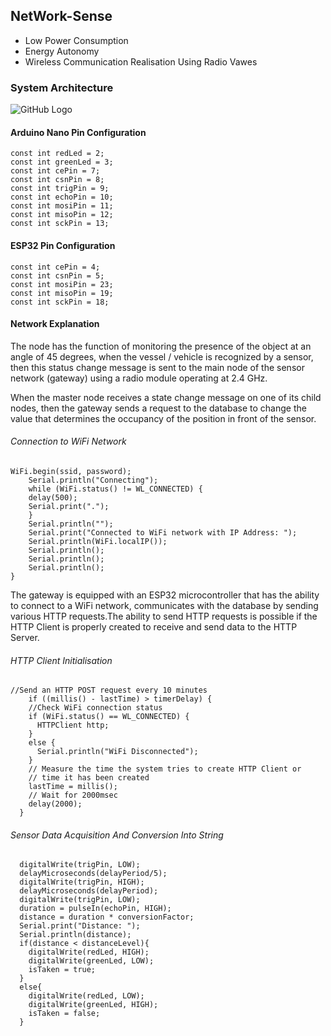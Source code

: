 ## NetWork-Sense

* Low Power Consumption
* Energy Autonomy
* Wireless Communication Realisation Using Radio Vawes

### System Architecture

![GitHub Logo](https://www.researchgate.net/profile/Harmanpreet_Singh11/publication/316965453/figure/fig7/AS:668884814266372@1536485975197/Architecture-of-WSN-5.jpg)

#### Arduino Nano Pin Configuration

```
const int redLed = 2;
const int greenLed = 3;
const int cePin = 7;
const int csnPin = 8;
const int trigPin = 9;
const int echoPin = 10;
const int mosiPin = 11;
const int misoPin = 12;
const int sckPin = 13;
```

#### ESP32 Pin Configuration


```
const int cePin = 4;
const int csnPin = 5;
const int mosiPin = 23;
const int misoPin = 19;
const int sckPin = 18;
```

#### Network Explanation

The node has the function of monitoring the presence of the object at an angle of 45 degrees, when the vessel / vehicle is recognized by a sensor, then this status change
message is sent to the main node of the sensor network (gateway) using a radio module operating at 2.4 GHz.

When the master node receives a state change message on one of its child nodes, then the gateway sends a request to the database to change the value that determines the
occupancy of the position in front of the sensor.

###### Connection to WiFi Network
```
WiFi.begin(ssid, password);
    Serial.println("Connecting");
    while (WiFi.status() != WL_CONNECTED) {
    delay(500);
    Serial.print(".");
    }
    Serial.println("");
    Serial.print("Connected to WiFi network with IP Address: ");
    Serial.println(WiFi.localIP());
    Serial.println();
    Serial.println();
    Serial.println();
}
```
The gateway is equipped with an ESP32 microcontroller that has the ability to connect to a WiFi network, communicates with the database by sending various HTTP requests.The
ability to send HTTP requests is possible if the HTTP Client is properly created to receive and send data to the HTTP Server.

###### HTTP Client Initialisation 
```
//Send an HTTP POST request every 10 minutes
    if ((millis() - lastTime) > timerDelay) {
    //Check WiFi connection status
    if (WiFi.status() == WL_CONNECTED) {
      HTTPClient http;
    }
    else {
      Serial.println("WiFi Disconnected");
    }
    // Measure the time the system tries to create HTTP Client or
    // time it has been created
    lastTime = millis();
    // Wait for 2000msec
    delay(2000);
  }

```

###### Sensor Data Acquisition And Conversion Into String

```
  digitalWrite(trigPin, LOW);
  delayMicroseconds(delayPeriod/5);
  digitalWrite(trigPin, HIGH);
  delayMicroseconds(delayPeriod);
  digitalWrite(trigPin, LOW);
  duration = pulseIn(echoPin, HIGH);
  distance = duration * conversionFactor;
  Serial.print("Distance: ");
  Serial.println(distance);
  if(distance < distanceLevel){
    digitalWrite(redLed, HIGH);
    digitalWrite(greenLed, LOW);
    isTaken = true;
  }
  else{
    digitalWrite(redLed, LOW);
    digitalWrite(greenLed, HIGH);
    isTaken = false;
  }
```

